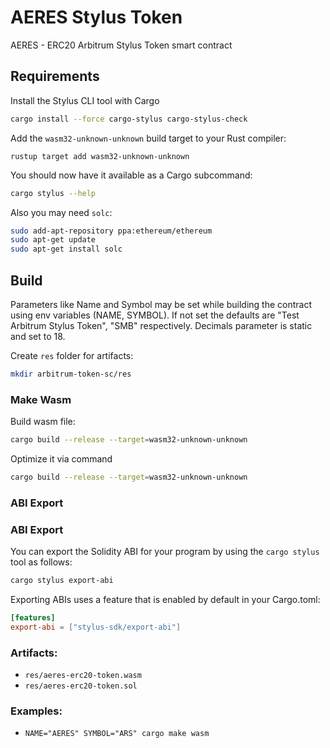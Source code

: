 # AERES Stylus Token

AERES - ERC20 Arbitrum Stylus Token smart contract

## Requirements

Install the Stylus CLI tool with Cargo

```bash
cargo install --force cargo-stylus cargo-stylus-check
```

Add the `wasm32-unknown-unknown` build target to your Rust compiler:

```
rustup target add wasm32-unknown-unknown
```

You should now have it available as a Cargo subcommand:

```bash
cargo stylus --help
```

Also you may need `solc`: 
```bash
sudo add-apt-repository ppa:ethereum/ethereum
sudo apt-get update
sudo apt-get install solc
```


## Build


Parameters like Name and Symbol may be set while building the contract using env variables (NAME, SYMBOL). If not set the defaults are "Test Arbitrum Stylus Token", "SMB" respectively. Decimals parameter is static and set to 18.

Create `res` folder for artifacts:

```bash
mkdir arbitrum-token-sc/res
```


### Make Wasm 
Build wasm file: 
```bash
cargo build --release --target=wasm32-unknown-unknown
```
Optimize it via command 
```bash
cargo build --release --target=wasm32-unknown-unknown
```



### ABI Export

### ABI Export

You can export the Solidity ABI for your program by using the `cargo stylus` tool as follows:

```bash
cargo stylus export-abi
```


Exporting ABIs uses a feature that is enabled by default in your Cargo.toml:

```toml
[features]
export-abi = ["stylus-sdk/export-abi"]
```

### Artifacts:
* `res/aeres-erc20-token.wasm`
* `res/aeres-erc20-token.sol`

### Examples:
* `NAME="AERES" SYMBOL="ARS" cargo make wasm`
